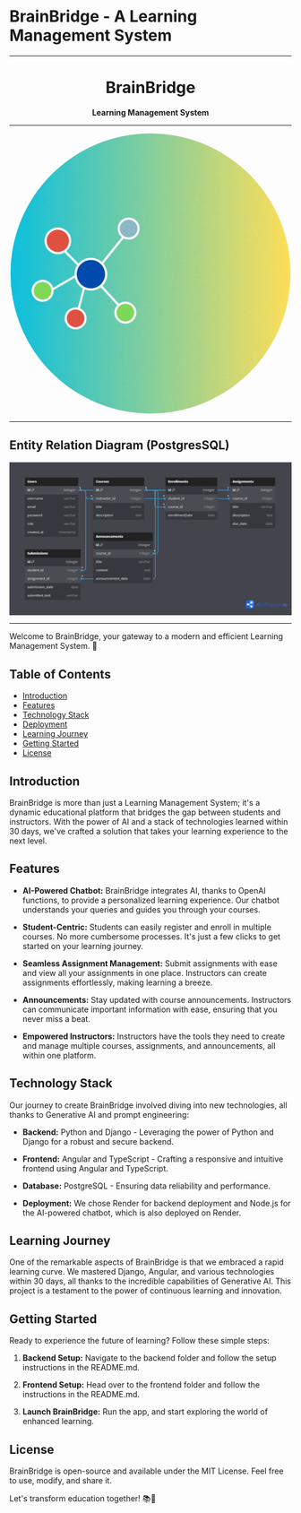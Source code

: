 # BrainBridge - A Learning Management System

<hr/>

<h1 style="display:flex;justify-content:center;font-weight:bold">BrainBridge  </h1>
<span style="display:flex;justify-content:center;font-weight:bold">Learning Management System</span>

<hr/>

<div style="display:flex;justify-content:center">

<img style="border-radius:50%" src="./Frontend/Brain_LMS/src/assets/BORCELLE.gif" alt="error">
</div>

<hr/>

## Entity Relation Diagram (PostgresSQL)

<div style="display:flex;justify-content:center">

<img src="./Frontend/Brain_LMS/src/assets/BrainBridge (1).png" alt="error">
</div>
<hr/>

Welcome to BrainBridge, your gateway to a modern and efficient Learning Management System. 🚀

## Table of Contents

- [Introduction](#introduction)
- [Features](#features)
- [Technology Stack](#technology-stack)
- [Deployment](#deployment)
- [Learning Journey](#learning-journey)
- [Getting Started](#getting-started)
- [License](#license)

## Introduction

BrainBridge is more than just a Learning Management System; it's a dynamic educational platform that bridges the gap between students and instructors. With the power of AI and a stack of technologies learned within 30 days, we've crafted a solution that takes your learning experience to the next level.

## Features

- **AI-Powered Chatbot:** BrainBridge integrates AI, thanks to OpenAI functions, to provide a personalized learning experience. Our chatbot understands your queries and guides you through your courses.

- **Student-Centric:** Students can easily register and enroll in multiple courses. No more cumbersome processes. It's just a few clicks to get started on your learning journey.

- **Seamless Assignment Management:** Submit assignments with ease and view all your assignments in one place. Instructors can create assignments effortlessly, making learning a breeze.

- **Announcements:** Stay updated with course announcements. Instructors can communicate important information with ease, ensuring that you never miss a beat.

- **Empowered Instructors:** Instructors have the tools they need to create and manage multiple courses, assignments, and announcements, all within one platform.

## Technology Stack

Our journey to create BrainBridge involved diving into new technologies, all thanks to Generative AI and prompt engineering:

- **Backend:** Python and Django - Leveraging the power of Python and Django for a robust and secure backend.

- **Frontend:** Angular and TypeScript - Crafting a responsive and intuitive frontend using Angular and TypeScript.

- **Database:** PostgreSQL - Ensuring data reliability and performance.

- **Deployment:** We chose Render for backend deployment and Node.js for the AI-powered chatbot, which is also deployed on Render.

## Learning Journey

One of the remarkable aspects of BrainBridge is that we embraced a rapid learning curve. We mastered Django, Angular, and various technologies within 30 days, all thanks to the incredible capabilities of Generative AI. This project is a testament to the power of continuous learning and innovation.

## Getting Started

Ready to experience the future of learning? Follow these simple steps:

1. **Backend Setup:** Navigate to the backend folder and follow the setup instructions in the README.md.

2. **Frontend Setup:** Head over to the frontend folder and follow the instructions in the README.md.

3. **Launch BrainBridge:** Run the app, and start exploring the world of enhanced learning.

## License

BrainBridge is open-source and available under the MIT License. Feel free to use, modify, and share it.

Let's transform education together! 📚🌟
